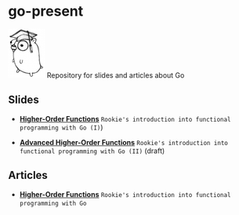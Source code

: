 # go-present

![academic-gopher](https://github.com/stefanhans/go-present/blob/master/slides/HighOrderFunctions/images/academic_gopher.png?raw=true) Repository for slides and articles about Go

## Slides

- **[Higher-Order Functions](http://go-talks.appspot.com/github.com/stefanhans/go-present/slides/HighOrderFunctions/high-order-functions.slide#1)** `Rookie's introduction into functional programming with Go (I)`)


- **[Advanced Higher-Order Functions](http://go-talks.appspot.com/github.com/stefanhans/go-present/slides/HighOrderFunctions/advanced-high-order-functions.slide#1)** `Rookie's introduction into functional programming with Go (II)` (draft)



## Articles

- **[Higher-Order Functions](http://go-talks.appspot.com/github.com/stefanhans/go-present/slides/HighOrderFunctions/high-order-functions.article)** `Rookie's introduction into functional programming with Go`


